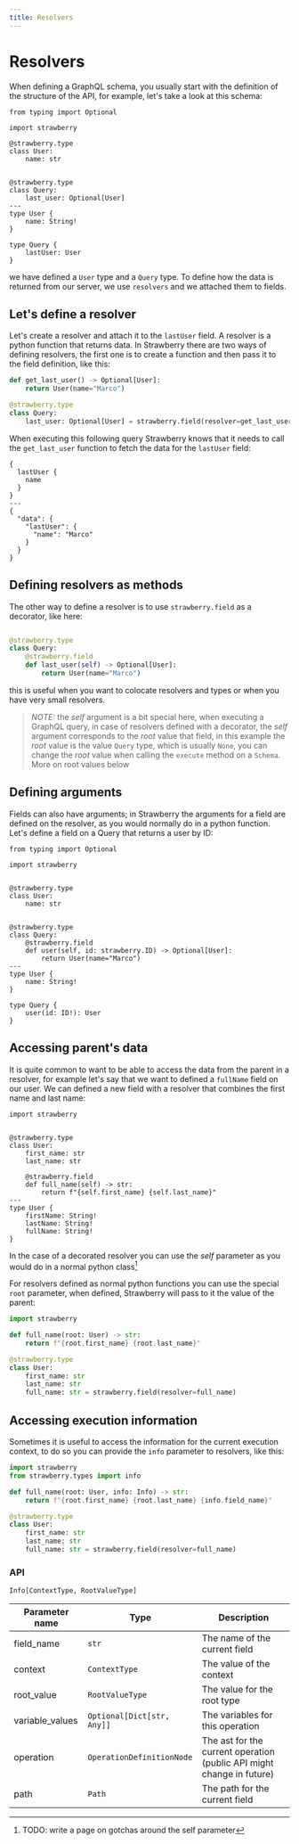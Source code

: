 ```yaml
---
title: Resolvers
---
```


# Resolvers

When defining a GraphQL schema, you usually start with the definition of the
structure of the API, for example, let's take a look at this schema:

```python+schema
from typing import Optional

import strawberry

@strawberry.type
class User:
    name: str


@strawberry.type
class Query:
    last_user: Optional[User]
---
type User {
    name: String!
}

type Query {
    lastUser: User
}
```

we have defined a `User` type and a `Query` type. To define how the data is
returned from our server, we use `resolvers` and we attached them to fields.

## Let's define a resolver

Let's create a resolver and attach it to the `lastUser` field. A resolver is a
python function that returns data. In Strawberry there are two ways of defining
resolvers, the first one is to create a function and then pass it to the field
definition, like this:

```python
def get_last_user() -> Optional[User]:
    return User(name="Marco")

@strawberry.type
class Query:
    last_user: Optional[User] = strawberry.field(resolver=get_last_user)
```

When executing this following query Strawberry knows that it needs to call the
`get_last_user` function to fetch the data for the `lastUser` field:

```graphql+response
{
  lastUser {
    name
  }
}
---
{
  "data": {
    "lastUser": {
      "name": "Marco"
    }
  }
}
```

## Defining resolvers as methods

The other way to define a resolver is to use `strawberry.field` as a decorator,
like here:

```python

@strawberry.type
class Query:
    @strawberry.field
    def last_user(self) -> Optional[User]:
        return User(name="Marco")
```

this is useful when you want to colocate resolvers and types or when you have
very small resolvers.

> _NOTE:_ the _self_ argument is a bit special here, when executing a GraphQL
> query, in case of resolvers defined with a decorator, the _self_ argument
> corresponds to the _root_ value that field, in this example the _root_ value
> is the value `Query` type, which is usually `None`, you can change the _root_
> value when calling the `execute` method on a `Schema`. More on root values
> below

## Defining arguments

Fields can also have arguments; in Strawberry the arguments for a field are
defined on the resolver, as you would normally do in a python function. Let's
define a field on a Query that returns a user by ID:

```python+schema
from typing import Optional

import strawberry


@strawberry.type
class User:
    name: str


@strawberry.type
class Query:
    @strawberry.field
    def user(self, id: strawberry.ID) -> Optional[User]:
        return User(name="Marco")
---
type User {
    name: String!
}

type Query {
    user(id: ID!): User
}
```

## Accessing parent's data

It is quite common to want to be able to access the data from the parent in a
resolver, for example let's say that we want to defined a `fullName` field on
our user. We can defined a new field with a resolver that combines the first
name and last name:

```python+schema
import strawberry


@strawberry.type
class User:
    first_name: str
    last_name: str

    @strawberry.field
    def full_name(self) -> str:
        return f"{self.first_name} {self.last_name}"
---
type User {
    firstName: String!
    lastName: String!
    fullName: String!
}
```

In the case of a decorated resolver you can use the _self_ parameter as you
would do in a normal python class[^1]

For resolvers defined as normal python functions you can use the special `root`
parameter, when defined, Strawberry will pass to it the value of the parent:

```python
import strawberry

def full_name(root: User) -> str:
    return f"{root.first_name} {root.last_name}"

@strawberry.type
class User:
    first_name: str
    last_name: str
    full_name: str = strawberry.field(resolver=full_name)
```

## Accessing execution information

Sometimes it is useful to access the information for the current execution
context, to do so you can provide the `info` parameter to resolvers, like this:

```python
import strawberry
from strawberry.types import info

def full_name(root: User, info: Info) -> str:
    return f"{root.first_name} {root.last_name} {info.field_name}"

@strawberry.type
class User:
    first_name: str
    last_name: str
    full_name: str = strawberry.field(resolver=full_name)
```

### API

`Info[ContextType, RootValueType]`

| Parameter name  | Type                       | Description                                                           |
| --------------- | -------------------------- | --------------------------------------------------------------------- |
| field_name      | `str`                      | The name of the current field                                         |
| context         | `ContextType`              | The value of the context                                              |
| root_value      | `RootValueType`            | The value for the root type                                           |
| variable_values | `Optional[Dict[str, Any]]` | The variables for this operation                                      |
| operation       | `OperationDefinitionNode`  | The ast for the current operation (public API might change in future) |
| path            | `Path`                     | The path for the current field                                        |

[^1]: TODO: write a page on gotchas around the self parameter
